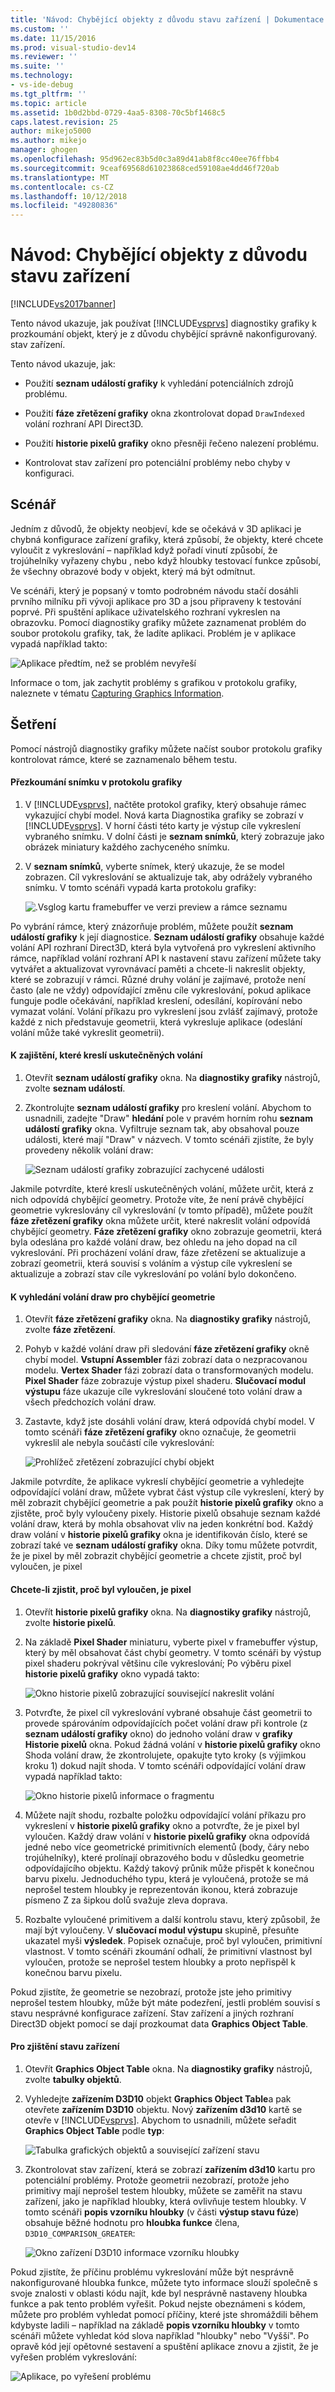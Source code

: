 ```yaml
---
title: 'Návod: Chybějící objekty z důvodu stavu zařízení | Dokumentace Microsoftu'
ms.custom: ''
ms.date: 11/15/2016
ms.prod: visual-studio-dev14
ms.reviewer: ''
ms.suite: ''
ms.technology:
- vs-ide-debug
ms.tgt_pltfrm: ''
ms.topic: article
ms.assetid: 1b0d2bbd-0729-4aa5-8308-70c5bf1468c5
caps.latest.revision: 25
author: mikejo5000
ms.author: mikejo
manager: ghogen
ms.openlocfilehash: 95d962ec83b5d0c3a89d41ab8f8cc40ee76ffbb4
ms.sourcegitcommit: 9ceaf69568d61023868ced59108ae4dd46f720ab
ms.translationtype: MT
ms.contentlocale: cs-CZ
ms.lasthandoff: 10/12/2018
ms.locfileid: "49280836"
---
```

# <a name="walkthrough-missing-objects-due-to-device-state"></a>Návod: Chybějící objekty z důvodu stavu zařízení
[!INCLUDE[vs2017banner](../includes/vs2017banner.md)]

Tento návod ukazuje, jak používat [!INCLUDE[vsprvs](../includes/vsprvs-md.md)] diagnostiky grafiky k prozkoumání objekt, který je z důvodu chybějící správně nakonfigurovaný. stav zařízení.  
  
 Tento návod ukazuje, jak:  
  
-   Použití **seznam událostí grafiky** k vyhledání potenciálních zdrojů problému.  
  
-   Použití **fáze zřetězení grafiky** okna zkontrolovat dopad `DrawIndexed` volání rozhraní API Direct3D.  
  
-   Použití **historie pixelů grafiky** okno přesněji řečeno nalezení problému.  
  
-   Kontrolovat stav zařízení pro potenciální problémy nebo chyby v konfiguraci.  
  
## <a name="scenario"></a>Scénář  
 Jedním z důvodů, že objekty neobjeví, kde se očekává v 3D aplikaci je chybná konfigurace zařízení grafiky, která způsobí, že objekty, které chcete vyloučit z vykreslování – například když pořadí vinutí způsobí, že trojúhelníky vyřazeny chybu , nebo když hloubky testovací funkce způsobí, že všechny obrazové body v objekt, který má být odmítnut.  
  
 Ve scénáři, který je popsaný v tomto podrobném návodu stačí dosáhli prvního milníku při vývoji aplikace pro 3D a jsou připraveny k testování poprvé. Při spuštění aplikace uživatelského rozhraní vykreslen na obrazovku. Pomocí diagnostiky grafiky můžete zaznamenat problém do soubor protokolu grafiky, tak, že ladíte aplikaci. Problém je v aplikace vypadá například takto:  
  
 ![Aplikace předtím, než se problém nevyřeší](../debugger/media/vsg-walkthru1-firstview.png "vsg_walkthru1_firstview")  
  
 Informace o tom, jak zachytit problémy s grafikou v protokolu grafiky, naleznete v tématu [Capturing Graphics Information](../debugger/capturing-graphics-information.md).  
  
## <a name="investigation"></a>Šetření  
 Pomocí nástrojů diagnostiky grafiky můžete načíst soubor protokolu grafiky kontrolovat rámce, které se zaznamenalo během testu.  
  
#### <a name="to-examine-a-frame-in-a-graphics-log"></a>Přezkoumání snímku v protokolu grafiky  
  
1.  V [!INCLUDE[vsprvs](../includes/vsprvs-md.md)], načtěte protokol grafiky, který obsahuje rámec vykazující chybí model. Nová karta Diagnostika grafiky se zobrazí v [!INCLUDE[vsprvs](../includes/vsprvs-md.md)]. V horní části této karty je výstup cíle vykreslení vybraného snímku. V dolní části je **seznam snímků**, který zobrazuje jako obrázek miniatury každého zachyceného snímku.  
  
2.  V **seznam snímků**, vyberte snímek, který ukazuje, že se model zobrazen. Cíl vykreslování se aktualizuje tak, aby odrážely vybraného snímku. V tomto scénáři vypadá karta protokolu grafiky:  
  
     ![.Vsglog kartu framebuffer ve verzi preview a rámce seznamu](../debugger/media/vsg-walkthru1-experiment.png "vsg_walkthru1_experiment")  
  
 Po vybrání rámce, který znázorňuje problém, můžete použít **seznam událostí grafiky** k její diagnostice. **Seznam událostí grafiky** obsahuje každé volání API rozhraní Direct3D, která byla vytvořená pro vykreslení aktivního rámce, například volání rozhraní API k nastavení stavu zařízení můžete taky vytvářet a aktualizovat vyrovnávací paměti a chcete-li nakreslit objekty, které se zobrazují v rámci. Různé druhy volání je zajímavé, protože není často (ale ne vždy) odpovídající změnu cíle vykreslování, pokud aplikace funguje podle očekávání, například kreslení, odesílání, kopírování nebo vymazat volání. Volání příkazu pro vykreslení jsou zvlášť zajímavý, protože každé z nich představuje geometrii, která vykresluje aplikace (odeslání volání může také vykreslit geometrii).  
  
#### <a name="to-ensure-that-draw-calls-are-being-made"></a>K zajištění, které kreslí uskutečněných volání  
  
1.  Otevřít **seznam událostí grafiky** okna. Na **diagnostiky grafiky** nástrojů, zvolte **seznam událostí**.  
  
2.  Zkontrolujte **seznam událostí grafiky** pro kreslení volání. Abychom to usnadnili, zadejte "Draw" **hledání** pole v pravém horním rohu **seznam událostí grafiky** okna. Vyfiltruje seznam tak, aby obsahoval pouze události, které mají "Draw" v názvech. V tomto scénáři zjistíte, že byly provedeny několik volání draw:  
  
     ![Seznam událostí grafiky zobrazující zachycené události](../debugger/media/vsg-walkthru1.png "vsg_walkthru1_")  
  
 Jakmile potvrdíte, které kreslí uskutečněných volání, můžete určit, která z nich odpovídá chybějící geometry. Protože víte, že není právě chybějící geometrie vykreslovány cíl vykreslování (v tomto případě), můžete použít **fáze zřetězení grafiky** okna můžete určit, které nakreslit volání odpovídá chybějící geometry. **Fáze zřetězení grafiky** okno zobrazuje geometrii, která byla odeslána pro každé volání draw, bez ohledu na jeho dopad na cíl vykreslování. Při procházení volání draw, fáze zřetězení se aktualizuje a zobrazí geometrii, která souvisí s voláním a výstup cíle vykreslení se aktualizuje a zobrazí stav cíle vykreslování po volání bylo dokončeno.  
  
#### <a name="to-find-the-draw-call-for-the-missing-geometry"></a>K vyhledání volání draw pro chybějící geometrie  
  
1.  Otevřít **fáze zřetězení grafiky** okna. Na **diagnostiky grafiky** nástrojů, zvolte **fáze zřetězení**.  
  
2.  Pohyb v každé volání draw při sledování **fáze zřetězení grafiky** okně chybí model. **Vstupní Assembler** fázi zobrazí data o nezpracovanou modelu. **Vertex Shader** fázi zobrazí data o transformovaných modelu. **Pixel Shader** fáze zobrazuje výstup pixel shaderu. **Slučovací modul výstupu** fáze ukazuje cíle vykreslování sloučené toto volání draw a všech předchozích volání draw.  
  
3.  Zastavte, když jste dosáhli volání draw, která odpovídá chybí model. V tomto scénáři **fáze zřetězení grafiky** okno označuje, že geometrii vykreslil ale nebyla součástí cíle vykreslování:  
  
     ![Prohlížeč zřetězení zobrazující chybí objekt](../debugger/media/vsg-walkthru1-pipeline.png "vsg_walkthru1_pipeline")  
  
 Jakmile potvrdíte, že aplikace vykreslí chybějící geometrie a vyhledejte odpovídající volání draw, můžete vybrat část výstup cíle vykreslení, který by měl zobrazit chybějící geometrie a pak použít **historie pixelů grafiky** okno a zjistěte, proč byly vyloučeny pixely. Historie pixelů obsahuje seznam každé volání draw, která by mohla obsahovat vliv na jeden konkrétní bod. Každý draw volání v **historie pixelů grafiky** okna je identifikován číslo, které se zobrazí také ve **seznam událostí grafiky** okna. Díky tomu můžete potvrdit, že je pixel by měl zobrazit chybějící geometrie a chcete zjistit, proč byl vyloučen, je pixel  
  
#### <a name="to-determine-why-the-pixel-was-excluded"></a>Chcete-li zjistit, proč byl vyloučen, je pixel  
  
1.  Otevřít **historie pixelů grafiky** okna. Na **diagnostiky grafiky** nástrojů, zvolte **historie pixelů**.  
  
2.  Na základě **Pixel Shader** miniaturu, vyberte pixel v framebuffer výstup, který by měl obsahovat část chybí geometry. V tomto scénáři by výstup pixel shaderu pokrýval většinu cíle vykreslování; Po výběru pixel **historie pixelů grafiky** okno vypadá takto:  
  
     ![Okno historie pixelů zobrazující související nakreslit volání](../debugger/media/vsg-walkthru1-hist1.png "vsg_walkthru1_hist1")  
  
3.  Potvrďte, že pixel cíl vykreslování vybrané obsahuje část geometrii to provede spárováním odpovídajících počet volání draw při kontrole (z **seznam událostí grafiky** okno) do jednoho volání draw v **grafiky Historie pixelů** okna. Pokud žádná volání v **historie pixelů grafiky** okno Shoda volání draw, že zkontrolujete, opakujte tyto kroky (s výjimkou kroku 1) dokud najít shoda. V tomto scénáři odpovídající volání draw vypadá například takto:  
  
     ![Okno historie pixelů informace o fragmentu](../debugger/media/vsg-walkthru1-hist2.png "vsg_walkthru1_hist2")  
  
4.  Můžete najít shodu, rozbalte položku odpovídající volání příkazu pro vykreslení v **historie pixelů grafiky** okno a potvrďte, že je pixel byl vyloučen. Každý draw volání v **historie pixelů grafiky** okna odpovídá jedné nebo více geometrické primitivních elementů (body, čáry nebo trojúhelníky), které prolínají obrazového bodu v důsledku geometrie odpovídajícího objektu. Každý takový průnik může přispět k konečnou barvu pixelu. Jednoduchého typu, která je vyloučená, protože se má neprošel testem hloubky je reprezentován ikonou, která zobrazuje písmeno Z za šipkou dolů svažuje zleva doprava.  
  
5.  Rozbalte vyloučené primitivem a další kontrolu stavu, který způsobil, že mají být vyloučeny. V **slučovací modul výstupu** skupině, přesuňte ukazatel myši **výsledek**. Popisek označuje, proč byl vyloučen, primitivní vlastnost. V tomto scénáři zkoumání odhalí, že primitivní vlastnost byl vyloučen, protože se neprošel testem hloubky a proto nepřispěl k konečnou barvu pixelu.  
  
 Pokud zjistíte, že geometrie se nezobrazí, protože jste jeho primitivy neprošel testem hloubky, může být máte podezření, jestli problém souvisí s stavu nesprávné konfigurace zařízení. Stav zařízení a jiných rozhraní Direct3D objekt pomocí se dají prozkoumat data **Graphics Object Table**.  
  
#### <a name="to-examine-device-state"></a>Pro zjištění stavu zařízení  
  
1.  Otevřít **Graphics Object Table** okna. Na **diagnostiky grafiky** nástrojů, zvolte **tabulky objektů**.  
  
2.  Vyhledejte **zařízením D3D10** objekt **Graphics Object Table**a pak otevřete **zařízením D3D10** objektu. Nový **zařízením d3d10** kartě se otevře v [!INCLUDE[vsprvs](../includes/vsprvs-md.md)]. Abychom to usnadnili, můžete seřadit **Graphics Object Table** podle **typ**:  
  
     ![Tabulka grafických objektů a související zařízení stavu](../debugger/media/vsg-walkthru1-objtable.png "vsg_walkthru1_objtable")  
  
3.  Zkontrolovat stav zařízení, která se zobrazí **zařízením d3d10** kartu pro potenciální problémy. Protože geometrii nezobrazí, protože jeho primitivy mají neprošel testem hloubky, můžete se zaměřit na stavu zařízení, jako je například hloubky, která ovlivňuje testem hloubky. V tomto scénáři **popis vzorníku hloubky** (v části **výstup stavu fúze**) obsahuje běžné hodnotu pro **hloubka funkce** člena, `D3D10_COMPARISON_GREATER`:  
  
     ![Okno zařízení D3D10 informace vzorníku hloubky](../debugger/media/vsg-walkthru1-devicestate.png "vsg_walkthru1_devicestate")  
  
 Pokud zjistíte, že příčinu problému vykreslování může být nesprávně nakonfigurované hloubka funkce, můžete tyto informace slouží společně s svoje znalosti v oblasti kódu najít, kde byl nesprávně nastaveny hloubka funkce a pak tento problém vyřešit. Pokud nejste obeznámeni s kódem, můžete pro problém vyhledat pomocí příčiny, které jste shromáždili během kdybyste ladili – například na základě **popis vzorníku hloubky** v tomto scénáři můžete vyhledat kód slova například "hloubky" nebo "Vyšší". Po opravě kód její opětovné sestavení a spuštění aplikace znovu a zjistit, že je vyřešen problém vykreslování:  
  
 ![Aplikace, po vyřešení problému](../debugger/media/vsg-walkthru1-finalview.png "vsg_walkthru1_finalview")



